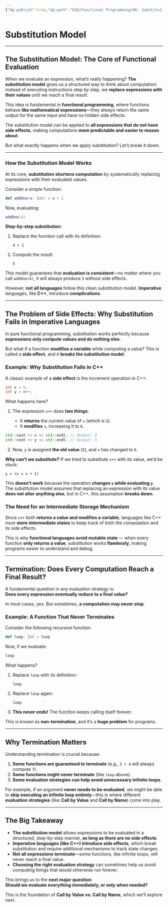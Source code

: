 ```yaml
---
{"dg-publish":true,"dg-path":"KSE/Functional Programming/06. Substitution Model.md","permalink":"/kse/functional-programming/06-substitution-model/","tags":["kse"],"created":"2025-02-10T23:33:16.184+02:00","updated":"2025-02-11T01:07:43.182+02:00"}
---
```



# Substitution Model

---

## The Substitution Model: The Core of Functional Evaluation

When we evaluate an expression, what’s really happening? **The substitution model** gives us a structured way to think about computation: instead of executing instructions step by step, we **replace expressions with their values** until we reach a final result.

This idea is fundamental in **functional programming**, where functions behave **like mathematical expressions**—they always return the same output for the same input and have no hidden side effects.

The substitution model can be applied to **all expressions that do not have side effects**, making computations **more predictable and easier to reason about**.

But what exactly happens when we apply substitution? Let’s break it down.

---

### How the Substitution Model Works

At its core, **substitution shortens computation** by systematically replacing expressions with their evaluated values.

Consider a simple function:

```scala
def addOne(x: Int) = x + 1
```

Now, evaluating:

```scala
addOne(4)
```

**Step-by-step substitution:**

1. Replace the function call with its definition:

   ```
   4 + 1
   ```

2. Compute the result:

   ```
   5
   ```

This model guarantees that **evaluation is consistent**—no matter where you call `addOne(4)`, it will always produce `5` without side effects.

However, **not all languages** follow this clean substitution model. **Imperative** languages, like <strong><span style="color: var(--color-blue);">C++</span></strong>, introduce **complications**.

---

## The Problem of Side Effects: Why Substitution Fails in Imperative Languages

In pure functional programming, substitution works perfectly because **expressions only compute values and do nothing else**.

But what if a function **modifies a variable** while computing a value? This is called a **side effect**, and it **breaks the substitution model**.

### Example: Why Substitution Fails in C++

A classic example of a **side effect** is the increment operation in C++:

```cpp
int x = 5;
int y = x++;
```

What happens here?

1. The expression `x++` does **two things**:

   - It **returns** the current value of `x` (which is `5`).
   - It **modifies** `x`, increasing it to `6`.

```cpp
std::cout << x << std::endl; // Output: 6
std::cout << y << std::endl; // Output: 5
```


2. Now, `y` is assigned **the old value** (`5`), and `x` has changed to `6`.

<strong><span style="color: var(--color-aqua);">Why can’t we substitute?</span></strong>
If we tried to substitute `x++` with its value, we’d be stuck:

```
y = (x = x + 1)
```

This **doesn’t work** because the operation **changes `x` while evaluating `y`**. The substitution model assumes that replacing an expression with its value **does not alter anything else**, but in C++, this assumption **breaks down**.

### The Need for an Intermediate Storage Mechanism

Since `x++` both **returns a value and modifies a variable**, languages like C++ must **store intermediate states** to keep track of both the computation and its side effects.

This is why **functional languages avoid mutable state** — when every function **only returns a value**, substitution works **flawlessly**, making programs easier to understand and debug.

---

## Termination: Does Every Computation Reach a Final Result?

A fundamental question in any evaluation strategy is:  
**Does every expression eventually reduce to a final value?**

In most cases, yes. But sometimes, **a computation may never stop**.

### Example: A Function That Never Terminates

Consider the following recursive function:

```scala
def loop: Int = loop
```

Now, if we evaluate:

```scala
loop
```

What happens?

1. Replace `loop` with its definition:

   ```
   loop
   ```

2. Replace `loop` again:

   ```
   loop
   ```

3. **This never ends!** The function keeps calling itself forever.

This is known as **non-termination**, and it’s a **huge problem** for programs.

---

## Why Termination Matters

Understanding termination is crucial because:

1. **Some functions are guaranteed to terminate** (e.g., `3 + 4` will always compute `7`).
2. **Some functions might never terminate** (like `loop` above).
3. **Some evaluation strategies can help avoid unnecessary infinite loops**.

For example, if an argument **never needs to be evaluated**, we might be able to **skip executing an infinite loop entirely**—this is where different **evaluation strategies** (like **Call by Value** and **Call by Name**) come into play.

---

## The Big Takeaway

- **The substitution model** allows expressions to be evaluated in a structured, step-by-step manner, **as long as there are no side effects**.
- **Imperative languages (like C++) introduce side effects**, which break substitution and require additional mechanisms to track state changes.
- **Not all expressions terminate**—some functions, like infinite loops, will never reach a final value.
- **Choosing the right evaluation strategy** can sometimes help us avoid computing things that would otherwise run forever.

This brings us to the **next major question**:  
**Should we evaluate everything immediately, or only when needed?**

This is the foundation of **Call by Value vs. Call by Name**, which we’ll explore next.
